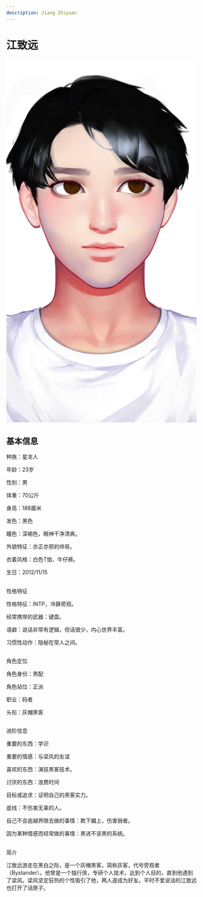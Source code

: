 ```yaml
---
description: Jiang Zhiyuan
---
```


# 江致远

![&#x6C5F;&#x81F4;&#x8FDC;](../../.gitbook/assets/jiang-zhi-yuan-.jpg)

## 基本信息


种族：星龙人

年龄：23岁

性别：男

体重：70公斤

身高：188厘米

发色：黑色

瞳色：深褐色，眼神干净清爽。

外貌特征：亦正亦邪的帅哥。

衣着风格：白色T恤，牛仔裤。

生日：2012/11/15

## 
性格特征


性格特征：INTP，冷静旁观。

经常携带的武器：键盘。

语癖：说话非常有逻辑，但话很少，内心世界丰富。

习惯性动作：隐秘在常人之间。

## 
角色定位


角色身份：男配

角色站位：正派

职业：码者

头衔：灰帽黑客


## 
进阶信息


重要的东西：学识

重要的情感：与梁风的友谊

喜欢的东西：演技黑客技术。

讨厌的东西：浪费时间

目标或追求：证明自己的黑客实力。

底线：不伤害无辜的人。

自己不会逾越界限去做的事情：欺下媚上，伤害弱者。

因为某种情感而经常做的事情：黑进不该黑的系统。

## 
简介


江致远游走在黑白之际，是一个灰帽黑客，简称灰客，代号旁观者（Bystander）。他曾是一个独行侠，专研个人技术，达到个人目的，直到他遇到了梁风。梁风坚定狂热的个性吸引了他，两人遂成为好友。平时不爱说话的江致远也打开了话匣子。

